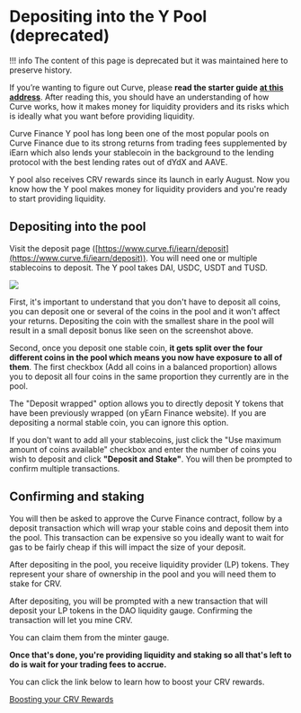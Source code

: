 # Depositing into the Y Pool (deprecated)

!!! info The content of this page is deprecated but it was maintained here to preserve history.

If you’re wanting to figure out Curve, please **read the starter guide** [**at this address**](https://guides.curve.fi/curve-fi-how-to-get-started/). After reading this, you should have an understanding of how Curve works, how it makes money for liquidity providers and its risks which is ideally what you want before providing liquidity.

Curve Finance Y pool has long been one of the most popular pools on Curve Finance due to its strong returns from trading fees supplemented by iEarn which also lends your stablecoin in the background to the lending protocol with the best lending rates out of dYdX and AAVE.

Y pool also receives CRV rewards since its launch in early August. Now you know how the Y pool makes money for liquidity providers and you're ready to start providing liquidity.

## Depositing into the pool

Visit the deposit page ([https://www.curve.fi/iearn/deposit](https://www.curve.fi/iearn/deposit)). You will need one or multiple stablecoins to deposit. The Y pool takes DAI, USDC, USDT and TUSD.

![](https://2254922201-files.gitbook.io/~/files/v0/b/gitbook-legacy-files/o/assets%2F-MFA0rQI3SzfbVFgp3Ic%2F-MFw5TRvfmVRhy6M2vA0%2F-MFw68Soh9yAvkI2Hxl4%2Fimage.png?alt=media&token=a8004f41-6e22-48db-840a-85a8ea3c0f71)

First, it's important to understand that you don't have to deposit all coins, you can deposit one or several of the coins in the pool and it won't affect your returns. Depositing the coin with the smallest share in the pool will result in a small deposit bonus like seen on the screenshot above.

Second, once you deposit one stable coin, **it gets split over the four different coins in the pool which means you now have exposure to all of them**. The first checkbox (Add all coins in a balanced proportion) allows you to deposit all four coins in the same proportion they currently are in the pool.

The "Deposit wrapped" option allows you to directly deposit Y tokens that have been previously wrapped (on yEarn Finance website). If you are depositing a normal stable coin, you can ignore this option.

If you don't want to add all your stablecoins, just click the "Use maximum amount of coins available" checkbox and enter the number of coins you wish to deposit and click **"Deposit and Stake"**. You will then be prompted to confirm multiple transactions.

## Confirming and staking

You will then be asked to approve the Curve Finance contract, follow by a deposit transaction which will wrap your stable coins and deposit them into the pool. This transaction can be expensive so you ideally want to wait for gas to be fairly cheap if this will impact the size of your deposit.

After depositing in the pool, you receive liquidity provider (LP) tokens. They represent your share of ownership in the pool and you will need them to stake for CRV.

After depositing, you will be prompted with a new transaction that will deposit your LP tokens in the DAO liquidity gauge. Confirming the transaction will let you mine CRV.

You can claim them from the minter gauge.

**Once that's done, you're providing liquidity and staking so all that's left to do is wait for your trading fees to accrue.**

You can click the link below to learn how to boost your CRV rewards.

[Boosting your CRV Rewards](/reward-gauges/boosting-your-crv-rewards)
